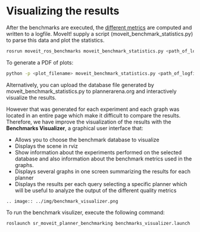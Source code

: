 # Visualizing the results

After the benchmarks are executed, the [different metrics]() are 
computed and written to a logfile. MoveIt! supply a script (moveit_benchmark_statistics.py) to parse this data and plot the statistics.

```bash
rosrun moveit_ros_benchmarks moveit_benchmark_statistics.py <path_of_logfile>
```

To generate a PDF of plots:
```bash
python -p <plot_filename> moveit_benchmark_statistics.py <path_of_logfile>
```

Alternatively, you can upload the database file generated by moveit_benchmark_statistics.py to plannerarena.org and interactively visualize the results.

However that was generated for each experiment and each graph was located in an entire page which make it difficult to compare the results. 
Therefore, we have improve the visualization of the results with the **Benchmarks Visualizer**, a graphical user interface that:
* Allows you to choose the benchmark database to visualize
* Displays the scene in rviz
* Show information about the experiments performed on the selected database and also information about the benchmark metrics used in the graphs.
* Displays several graphs in one screen summarizing the results for each planner
* Displays the results per each query selecting a specific planner which will be useful to analyze the output of the different quality metrics

```eval_rst
.. image:: ../img/benchmark_visualizer.png
```

To run the benchmark visulizer, execute the following command:
```bash
roslaunch sr_moveit_planner_benchmarking benchmarks_visualizer.launch
```